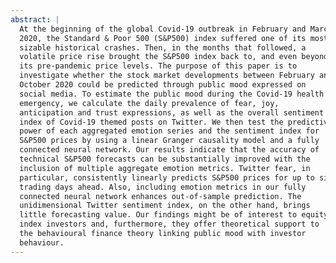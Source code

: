 ```yaml
---
abstract: |
  At the beginning of the global Covid-19 outbreak in February and March
  2020, the Standard & Poor 500 (S&P500) index suffered one of its most
  sizable historical crashes. Then, in the months that followed, a
  volatile price rise brought the S&P500 index back to, and even beyond,
  its pre-pandemic price levels. The purpose of this paper is to
  investigate whether the stock market developments between February and
  October 2020 could be predicted through public mood expressed on
  social media. To estimate the public mood during the Covid-19 health
  emergency, we calculate the daily prevalence of fear, joy,
  anticipation and trust expressions, as well as the overall sentiment
  index of Covid-19 themed posts on Twitter. We then test the predictive
  power of each aggregated emotion series and the sentiment index for
  S&P500 prices by using a linear Granger causality model and a fully
  connected neural network. Our results indicate that the accuracy of
  technical S&P500 forecasts can be substantially improved with the
  inclusion of multiple aggregate emotion metrics. Twitter fear, in
  particular, consistently linearly predicts S&P500 prices for up to six
  trading days ahead. Also, including emotion metrics in our fully
  connected neural network enhances out-of-sample prediction. The
  unidimensional Twitter sentiment index, on the other hand, brings
  little forecasting value. Our findings might be of interest to equity
  index investors and, furthermore, they offer theoretical support to
  the behavioural finance theory linking public mood with investor
  behaviour.
---
```



